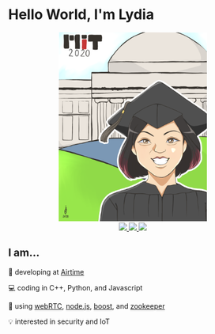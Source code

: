 # Hello World, I'm Lydia

<p align="center">
    <img alt="Digital art by @by_mrwa on Instagram" src="https://github.com/lydia-sun/lydia-sun/blob/master/Lydia-2020.PNG?raw=true" width="300">
    <br>
    <a href="https://www.linkedin.com/in/lydia-sun/" target="_blank">
        <img src="https://img.shields.io/badge/-LinkedIn-blue?style=for-the-badge&logo=Linkedin&logoColor=white"> 
    </a>
    <a href="https://lydiasun.me" target="_blank">
        <img src="https://img.shields.io/badge/-Website-663a82?style=for-the-badge&logo=GitHub&logoColor=white">
    </a>
    <a href="mailto:lydia.sun.4@gmail.com">
        <img src="https://img.shields.io/badge/-Email-c14438?style=for-the-badge&logo=Gmail&logoColor=white">
    </a>
</p>

## I am...
🚀 developing at [Airtime](https://airtime.com/about)

💻 coding in C++, Python, and Javascript

🔧 using [webRTC](https://webrtc.org/), [node.js](https://nodejs.org/en/), [boost](https://www.boost.org/), and [zookeeper](https://zookeeper.apache.org/)

💡 interested in security and IoT
